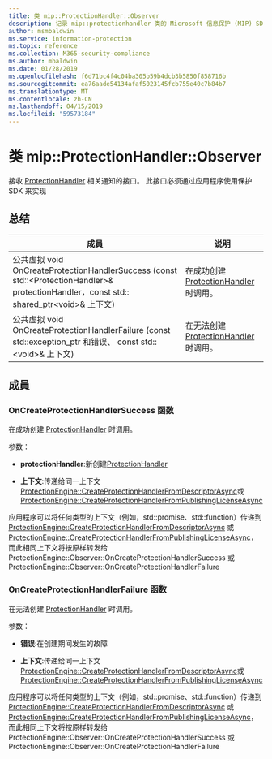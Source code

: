 ```yaml
---
title: 类 mip::ProtectionHandler::Observer
description: 记录 mip::protectionhandler 类的 Microsoft 信息保护 (MIP) SDK。
author: msmbaldwin
ms.service: information-protection
ms.topic: reference
ms.collection: M365-security-compliance
ms.author: mbaldwin
ms.date: 01/28/2019
ms.openlocfilehash: f6d71bc4f4c04ba305b59b4dcb3b5850f858716b
ms.sourcegitcommit: ea76aade54134afaf5023145fcb755e40c7b84b7
ms.translationtype: MT
ms.contentlocale: zh-CN
ms.lasthandoff: 04/15/2019
ms.locfileid: "59573184"
---
```

# <a name="class-mipprotectionhandlerobserver"></a>类 mip::ProtectionHandler::Observer 
接收 [ProtectionHandler](class_mip_protectionhandler.md) 相关通知的接口。
此接口必须通过应用程序使用保护 SDK 来实现
  
## <a name="summary"></a>总结
 成員                        | 说明                                
--------------------------------|---------------------------------------------
公共虚拟 void OnCreateProtectionHandlerSuccess (const std::\<ProtectionHandler\>& protectionHandler，const std:: shared_ptr\<void\>& 上下文)  |  在成功创建 [ProtectionHandler](class_mip_protectionhandler.md) 时调用。
公共虚拟 void OnCreateProtectionHandlerFailure (const std::exception_ptr 和错误、 const std::\<void\>& 上下文)  |  在无法创建 [ProtectionHandler](class_mip_protectionhandler.md) 时调用。
  
## <a name="members"></a>成員
  
### <a name="oncreateprotectionhandlersuccess-function"></a>OnCreateProtectionHandlerSuccess 函数
在成功创建 [ProtectionHandler](class_mip_protectionhandler.md) 时调用。

参数：  
* **protectionHandler**:新创建[ProtectionHandler](class_mip_protectionhandler.md)


* **上下文**:传递给同一上下文[ProtectionEngine::CreateProtectionHandlerFromDescriptorAsync](class_mip_protectionengine.md#createprotectionhandlerfromdescriptorasync-function)或[ProtectionEngine::CreateProtectionHandlerFromPublishingLicenseAsync](class_mip_protectionengine.md#createprotectionhandlerfrompublishinglicenseasync-function)


应用程序可以将任何类型的上下文（例如，std::promise、std::function）传递到 [ProtectionEngine::CreateProtectionHandlerFromDescriptorAsync](class_mip_protectionengine.md#createprotectionhandlerfromdescriptorasync-function) 或 [ProtectionEngine::CreateProtectionHandlerFromPublishingLicenseAsync](class_mip_protectionengine.md#createprotectionhandlerfrompublishinglicenseasync-function)，而此相同上下文将按原样转发给 ProtectionEngine::Observer::OnCreateProtectionHandlerSuccess 或 ProtectionEngine::Observer::OnCreateProtectionHandlerFailure
  
### <a name="oncreateprotectionhandlerfailure-function"></a>OnCreateProtectionHandlerFailure 函数
在无法创建 [ProtectionHandler](class_mip_protectionhandler.md) 时调用。

参数：  
* **错误**:在创建期间发生的故障 


* **上下文**:传递给同一上下文[ProtectionEngine::CreateProtectionHandlerFromDescriptorAsync](class_mip_protectionengine.md#createprotectionhandlerfromdescriptorasync-function)或[ProtectionEngine::CreateProtectionHandlerFromPublishingLicenseAsync](class_mip_protectionengine.md#createprotectionhandlerfrompublishinglicenseasync-function)


应用程序可以将任何类型的上下文（例如，std::promise、std::function）传递到 [ProtectionEngine::CreateProtectionHandlerFromDescriptorAsync](class_mip_protectionengine.md#createprotectionhandlerfromdescriptorasync-function) 或 [ProtectionEngine::CreateProtectionHandlerFromPublishingLicenseAsync](class_mip_protectionengine.md#createprotectionhandlerfrompublishinglicenseasync-function)，而此相同上下文将按原样转发给 ProtectionEngine::Observer::OnCreateProtectionHandlerSuccess 或 ProtectionEngine::Observer::OnCreateProtectionHandlerFailure